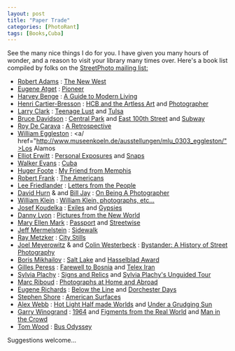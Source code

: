 ```yaml
---
layout: post
title: "Paper Trade"
categories: [PhotoRant]
tags: [Books,Cuba]
---
```

See the many nice things I do for you. I have given you many hours of wonder, and a reason to visit your library many times over. Here's a book list compiled by folks on the <a href="http://topica.com/lists/streetphoto/read?sort=d" target="linkframe">StreetPhoto mailing list:</a>

<!--more-->

 - <a href="http://www.profotos.com/education/referencedesk/masters/masters/robertadams/robertadams.shtml">Robert
		Adams</a> : <a href="http://www.artbook.com/3883754617.html">The New West</a>
 - <a href="http://www.absolutearts.com/artsnews/2001/10/06/29200.html">Eugene Atget</a> : <a href="http://www.aspp.com/bookreviews/reviews/lemagny.html">Pioneer</a>
 - <a href="http://www.harveybenge.com/purchase.html">Harvey Benge</a> : <a href="http://www.dewilewispublishing.com/PHOTOGRAPHY/Harvey_Benge.html">A Guide to Modern Living</a>
 - <a href="http://www.photology.com/bresson/">Henri Cartier-Bresson</a> : <a href="http://hallphotographers.com/individual_photographers/320.shtml">HCB and the Artless Art</a> and <a href="http://www.thameshudson.co.uk/books/Henri_Cartier-Bresson:_Photographer/0500541795.mxs/27/0/">Photographer</a>
 - <a href="http://www.pavementmagazine.com/larry_clark.html">Larry Clark</a> : <a href="http://hallsocial.com/index.php/Mode/product/AsinSearch/0940512491/name/Teenage%2520Lust%2520%2528Japanese%2520Version%2529/browse/3048861/page/1">Teenage Lust</a> and <a href="http://www.tfaoi.com/newsm1/n1m155.htm">Tulsa</a>
 - <a href="http://www.digitaljournalist.org/issue9807/nutsandbolts.htm">Bruce Davidson</a> : <a href="http://www.eyestorm.com/magnum/bdavidson.asp">Central Park</a> and <a href="http://www.eltunel.net/product/0971368139/AsinSearch/14/">East 100th Street</a> and <a href="http://www.josephbellows.com/davidson.html">Subway</a>
 - <a href="http://www.frif.com/cat97/a-e/conversa.html">Roy De Carava</a> : <a href="http://www.amazon.com/exec/obidos/tg/detail/-/0870701274/qid=1055985524/sr=1-1/ref=sr_1_1/102-1449535-8155338?v=glance&s=books">A Retrospective</a>
 - <a href="http://www.salon.com/people/bc/1999/09/07/eggleston/">William Eggleston</a> : <a/ href="http://www.museenkoeln.de/ausstellungen/mlu_0303_eggleston/">Los Alamos</a>
 - <a href="http://www.magnumphotos.com/c/htm/TreePf.aspx?E=29YL53IRYAK">Elliot Erwitt</a> : <a href="http://www.metroactive.com/papers/metro/02.04.99/art-9905.html">Personal Exposures</a> and <a href="http://www.thelibraryshop.org/elersnap.html">Snaps</a>
 - <a href="http://xroads.virginia.edu/~UG97/fsa/welcome.html">Walker Evans</a> : <a href="http://www.aspp.com/bookreviews/reviews/evans2.html">Cuba</a>
 - <a href="http://www.tribes.org/magazine/issue10/huger_foote_untitled_tm10.htm">Huger Foote</a> : <a href="http://www.davidluskgallery.com/artists/foote/book.htm">My Friend from Memphis</a>
 - <a href="http://www.yale.edu/amstud/r66/fr1.html">Robert Frank</a> : <a href="http://m2.aol.com/UvGotMail/frank/frank.html">The Americans</a>
 - <a href="http://www.artcyclopedia.com/artists/friedlander_lee.html">Lee Friedlander</a> : <a href="http://photography.about.com/library/weekly/aa110199c.htm">Letters from the People</a>
 - <a href="http://www.magnumphotos.com/c/htm/TreePf.aspx?E=29YL53UIZ@Q&Det=T">David Hurn</a> &amp; and <a href="http://www.photoeye.com/lists.html">Bill Jay</a> : <a href="http://www.lenswork.com/obp.htm">On Being A Photographer</a>
 - <a href="http://www.designboom.com/portrait/klein_bio.html">William Klein</a> : <a href="http://www.npr.org/display_pages/features/feature_1238966.html">William Klein, photographs, etc...</a>
 - <a href="http://www.radio.cz/en/article/36309">Josef Koudelka</a> : <a href="http://www.zonezero.com/shop/new6.html">Exiles</a> and <a href="http://www.amazon.com/exec/obidos/tg/detail/-/0893814911/102-1449535-8155338?vi=glance">Gypsies</a>
 - <a href="http://www.brown.edu/Facilities/David_Winton_Bell_Gallery/lyon.html">Danny Lyon</a> : <a href="http://www.geh.org/ne/mismi2/m197001420002_ful.html">Pictures from the New World</a>
 - <a href="http://www.digitaljournalist.org/issue9903/mark01.htm">Mary Ellen Mark</a> : <a href="http://www.maryellenmark.com/">Passport</a> and <a href="http://www.aperture.org/photographers_details.php?photographer_id=113">Streetwise</a>
 - <a href="http://www.billcharles.com/merm/jeffmermelstein_1.htm">Jeff Mermelstein</a> : <a href="http://www.absolutearts.com/artsnews/2001/11/23/29381.html">Sidewalk</a>
 - <a href="http://www.laurencemillergallery.com/metzkerbio.htm">Ray Metzker</a> : <a href="http://www.peterfetterman.com/show2/gallery.html">City Stills</a>
 - <a href="http://www.joelmeyerowitz.com/">Joel Meyerowitz</a> &amp; and <a href="http://www.twbookmark.com/authors/43/637/">Colin Westerbeck</a> : <a href="http://www.twbookmark.com/books/48/0821227262/chapter_excerpt13605.html">Bystander: A History of Street Photography</a>
 - <a href="http://www.artukraine.com/photoart/photoukr.htm">Boris Mikhailov</a> : <a href="http://www.theglobalist.com/photo/saltlake/mikhailov.shtml">Salt Lake</a> and <a href="http://www.hasselbladfoundation.org/mikhailove.html">Hasselblad Award</a>
 - <a href="http://globetrotter.berkeley.edu/Peress/peress-con0.html">Gilles Peress</a> : <a href="http://www.buyindies.com/listings/9/6/961786524078.html">Farewell to Bosnia</a> and <a href="http://www.artsmia.org/get-the-picture/print/peress.shtml">Telex Iran</a>
 - <a href="http://www.upenn.edu/ARG/archive/plachy/plachy.html">Sylvia Plachy</a> : <a href="http://www.dirckhalstead.org/issue0004/bookreview.htm">Signs and Relics</a> and <a href="http://www.officialtomwaits.com/music/m_g_ut.htm">Sylvia Plachy's Unguided Tour</a>
 - <a href="http://www.icp.org/infinity/2003/Marc_Riboud.html">Marc Riboud</a> : <a href="http://www.iht.com/articles/82296.html">Photographs at Home and Abroad</a>
 - <a href="http://www.irish-photography.com/exhibitions/richards.html">Eugene Richards</a> : <a href="http://www.aperture.org/photographers_details.php?photographer_id=156">Below the Line</a> and <a href="http://www.amazon.com/exec/obidos/ASIN/0714840017/102-1449535-8155338">Dorchester Days</a>
 - <a href="http://www.afterimagegallery.com/shore.htm">Stephen Shore</a> : <a href="http://www.tate.org.uk/modern/exhibitions/cruelandtender/shore.htm">American Surfaces</a>
 - <a href="http://www.nationalgeographic.com/photography/biographies/webb.html">Alex Webb</a> : <a href="http://www.csus.edu/design/events/alexwebb.htm">Hot Light Half made Worlds</a> and <a href="http://www.eltunel.net/search/books/AuthorSearch/Alex+Webb/17/">Under a Grudging Sun</a>
 - <a href="http://www.masters-of-photography.com/W/winogrand/winogrand.html">Garry Winogrand</a> : <a href="http://www.mocp.org/mocp062500/viewwinogrand1964.htm">1964</a> and <a href="http://www.photo.net/books/winogrand">Figments from the Real World</a> and <a href="http://www.artmag.com/museums/a_greab/agblsps/agblspsc.html">Man in the Crowd</a>
 - <a href="http://www.irish-photography.com/exhibitions/twood.html">Tom Wood</a> : <a href="http://www.art-in.de/incmeldung.php?id=247">Bus Odyssey</a>

Suggestions welcome...
